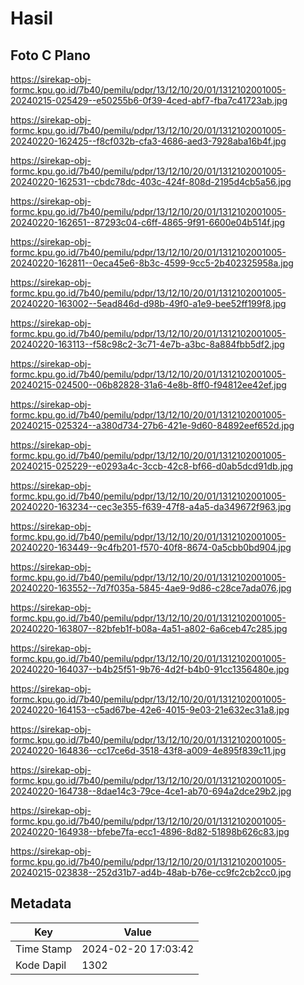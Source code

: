 # Hasil

## Foto C Plano

https://sirekap-obj-formc.kpu.go.id/7b40/pemilu/pdpr/13/12/10/20/01/1312102001005-20240215-025429--e50255b6-0f39-4ced-abf7-fba7c41723ab.jpg

https://sirekap-obj-formc.kpu.go.id/7b40/pemilu/pdpr/13/12/10/20/01/1312102001005-20240220-162425--f8cf032b-cfa3-4686-aed3-7928aba16b4f.jpg

https://sirekap-obj-formc.kpu.go.id/7b40/pemilu/pdpr/13/12/10/20/01/1312102001005-20240220-162531--cbdc78dc-403c-424f-808d-2195d4cb5a56.jpg

https://sirekap-obj-formc.kpu.go.id/7b40/pemilu/pdpr/13/12/10/20/01/1312102001005-20240220-162651--87293c04-c6ff-4865-9f91-6600e04b514f.jpg

https://sirekap-obj-formc.kpu.go.id/7b40/pemilu/pdpr/13/12/10/20/01/1312102001005-20240220-162811--0eca45e6-8b3c-4599-9cc5-2b402325958a.jpg

https://sirekap-obj-formc.kpu.go.id/7b40/pemilu/pdpr/13/12/10/20/01/1312102001005-20240220-163002--5ead846d-d98b-49f0-a1e9-bee52ff199f8.jpg

https://sirekap-obj-formc.kpu.go.id/7b40/pemilu/pdpr/13/12/10/20/01/1312102001005-20240220-163113--f58c98c2-3c71-4e7b-a3bc-8a884fbb5df2.jpg

https://sirekap-obj-formc.kpu.go.id/7b40/pemilu/pdpr/13/12/10/20/01/1312102001005-20240215-024500--06b82828-31a6-4e8b-8ff0-f94812ee42ef.jpg

https://sirekap-obj-formc.kpu.go.id/7b40/pemilu/pdpr/13/12/10/20/01/1312102001005-20240215-025324--a380d734-27b6-421e-9d60-84892eef652d.jpg

https://sirekap-obj-formc.kpu.go.id/7b40/pemilu/pdpr/13/12/10/20/01/1312102001005-20240215-025229--e0293a4c-3ccb-42c8-bf66-d0ab5dcd91db.jpg

https://sirekap-obj-formc.kpu.go.id/7b40/pemilu/pdpr/13/12/10/20/01/1312102001005-20240220-163234--cec3e355-f639-47f8-a4a5-da349672f963.jpg

https://sirekap-obj-formc.kpu.go.id/7b40/pemilu/pdpr/13/12/10/20/01/1312102001005-20240220-163449--9c4fb201-f570-40f8-8674-0a5cbb0bd904.jpg

https://sirekap-obj-formc.kpu.go.id/7b40/pemilu/pdpr/13/12/10/20/01/1312102001005-20240220-163552--7d7f035a-5845-4ae9-9d86-c28ce7ada076.jpg

https://sirekap-obj-formc.kpu.go.id/7b40/pemilu/pdpr/13/12/10/20/01/1312102001005-20240220-163807--82bfeb1f-b08a-4a51-a802-6a6ceb47c285.jpg

https://sirekap-obj-formc.kpu.go.id/7b40/pemilu/pdpr/13/12/10/20/01/1312102001005-20240220-164037--b4b25f51-9b76-4d2f-b4b0-91cc1356480e.jpg

https://sirekap-obj-formc.kpu.go.id/7b40/pemilu/pdpr/13/12/10/20/01/1312102001005-20240220-164153--c5ad67be-42e6-4015-9e03-21e632ec31a8.jpg

https://sirekap-obj-formc.kpu.go.id/7b40/pemilu/pdpr/13/12/10/20/01/1312102001005-20240220-164836--cc17ce6d-3518-43f8-a009-4e895f839c11.jpg

https://sirekap-obj-formc.kpu.go.id/7b40/pemilu/pdpr/13/12/10/20/01/1312102001005-20240220-164738--8dae14c3-79ce-4ce1-ab70-694a2dce29b2.jpg

https://sirekap-obj-formc.kpu.go.id/7b40/pemilu/pdpr/13/12/10/20/01/1312102001005-20240220-164938--bfebe7fa-ecc1-4896-8d82-51898b626c83.jpg

https://sirekap-obj-formc.kpu.go.id/7b40/pemilu/pdpr/13/12/10/20/01/1312102001005-20240215-023838--252d31b7-ad4b-48ab-b76e-cc9fc2cb2cc0.jpg


## Metadata

| Key        | Value               |
| ---------- | ------------------- |
| Time Stamp | 2024-02-20 17:03:42 |
| Kode Dapil | 1302                |



